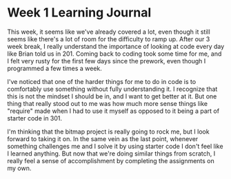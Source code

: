 # Week 1 Learning Journal

This week, it seems like we've already covered a lot, even though it still seems like there's a lot of room for the difficulty to ramp up. After our 3 week break, I really understand the importance of looking at code every day like Brian told us in 201. Coming back to coding took some time for me, and I felt very rusty for the first few days since the prework, even though I programmed a few times a week.

I've noticed that one of the harder things for me to do in code is to comfortably use something without fully understanding it. I recognize that this is not the mindset I should be in, and I want to get better at it. But one thing that really stood out to me was how much more sense things like "require" made when I had to use it myself as opposed to it being a part of starter code in 301.

I'm thinking that the bitmap project is really going to rock me, but I look forward to taking it on. In the same vein as the last point, whenever something challenges me and I solve it by using starter code I don't feel like I learned anything. But now that we're doing similar things from scratch, I really feel a sense of accomplishment by completing the assignments on my own.
